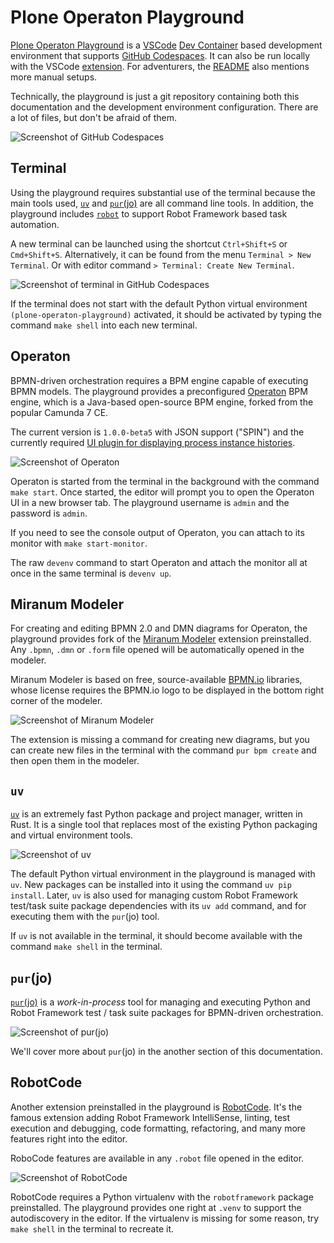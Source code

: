 # Plone Operaton Playground

[Plone Operaton Playground](https://github.com/datakurre/plone-operaton-playground) is a [VSCode](https://code.visualstudio.com/) [Dev Container](https://code.visualstudio.com/docs/devcontainers/containers) based development environment that supports [GitHub Codespaces](https://codespaces.new/datakurre/plone-operaton-playground). It can also be run locally with the VSCode [extension](https://marketplace.visualstudio.com/items?itemName=ms-vscode-remote.remote-containers). For adventurers, the [README](https://github.com/datakurre/plone-operaton-playground#getting-started) also mentions more manual setups.

Technically, the playground is just a git repository containing both this documentation and the development environment configuration. There are a lot of files, but don't be afraid of them.

![Screenshot of GitHub Codespaces](../README.png)

## Terminal

Using the playground requires substantial use of the terminal because the main tools used, [`uv`](https://docs.astral.sh/uv/) and [`pur`(jo)](https://pypi.org/project/purjo/) are all command line tools. In addition, the playground includes [`robot`](https://robotframework.org/) to support Robot Framework based task automation.

A new terminal can be launched using the shortcut `Ctrl+Shift+S` or `Cmd+Shift+S`. Alternatively, it can be found from the menu `Terminal > New Terminal`. Or with editor command `> Terminal: Create New Terminal`.

![Screenshot of terminal in GitHub Codespaces](./terminal.png)

If the terminal does not start with the default Python virtual environment `(plone-operaton-playground)` activated, it should be activated by typing the command `make shell` into each new terminal.

## Operaton

BPMN-driven orchestration requires a BPM engine capable of executing BPMN models. The playground provides a preconfigured [Operaton](https://operaton.org/) BPM engine, which is a Java-based open-source BPM engine, forked from the popular Camunda 7 CE.

The current version is `1.0.0-beta5` with JSON support ("SPIN") and the currently required [UI plugin for displaying process instance histories](https://github.com/datakurre/operaton-cockpit-plugins).

![Screenshot of Operaton](../operaton.png)

Operaton is started from the terminal in the background with the command `make start`. Once started, the editor will prompt you to open the Operaton UI in a new browser tab. The playground username is `admin` and the password is `admin`.

If you need to see the console output of Operaton, you can attach to its monitor with `make start-monitor`.

The raw `devenv` command to start Operaton and attach the monitor all at once in the same terminal is `devenv up`.


## Miranum Modeler

For creating and editing BPMN 2.0 and DMN diagrams for Operaton, the playground provides fork of the [Miranum Modeler](https://marketplace.visualstudio.com/items?itemName=miragon-gmbh.vs-code-bpmn-modeler) extension preinstalled. Any `.bpmn`, `.dmn` or `.form` file opened will be automatically opened in the modeler.

Miranum Modeler is based on free, source-available [BPMN.io](https://bpmn.io/) libraries, whose license requires the BPMN.io logo to be displayed in the bottom right corner of the modeler.

![Screenshot of Miranum Modeler](./modeler.png)

The extension is missing a command for creating new diagrams, but you can create new files in the terminal with the command `pur bpm create` and then open them in the modeler.


## `uv`

[`uv`](https://docs.astral.sh/uv/) is an extremely fast Python package and project manager, written in Rust. It is a single tool that replaces most of the existing Python packaging and virtual environment tools.

![Screenshot of `uv`](./uv.png)

The default Python virtual environment in the playground is managed with `uv`. New packages can be installed into it using the command `uv pip install`. Later, `uv` is also used for managing custom Robot Framework test/task suite package dependencies with its `uv add` command, and for executing them with the `pur`(jo) tool.

If `uv` is not available in the terminal, it should become available with the command `make shell` in the terminal.


## `pur`(jo)

[`pur`(jo)](https://pypi.org/project/purjo/) is a *work-in-process* tool for managing and executing Python and Robot Framework test / task suite packages for BPMN-driven orchestration.

![Screenshot of `pur`(jo)](./purjo.png)

We'll cover more about `pur`(jo) in the another section of this documentation.


## RobotCode

Another extension preinstalled in the playground is [RobotCode](https://marketplace.visualstudio.com/items?itemName=robotframework.robotframework). It's the famous extension adding Robot Framework IntelliSense, linting, test execution and debugging, code formatting, refactoring, and many more features right into the editor.

RoboCode features are available in any `.robot` file opened in the editor.

![Screenshot of RobotCode](./robotcode.png)

RobotCode requires a Python virtualenv with the `robotframework` package preinstalled. The playground provides one right at `.venv` to support the autodiscovery in the editor. If the virtualenv is missing for some reason, try `make shell` in the terminal to recreate it.

